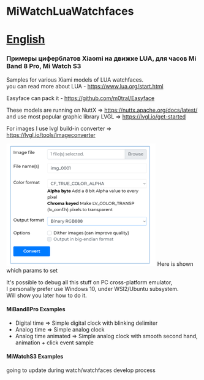 # MiWatchLuaWatchfaces

# [English](README.md)

### Примеры циферблатов Xiaomi на движке LUA, для часов Mi Band 8 Pro, Mi Watch S3

Samples for various Xiami models of LUA watchfaces.  
you can read more about LUA - https://www.lua.org/start.html  

Easyface can pack it - https://github.com/m0tral/Easyface  

These models are running on NuttX => https://nuttx.apache.org/docs/latest/   
and use most popular graphic library LVGL => https://lvgl.io/get-started

For images I use lvgl build-in converter => https://lvgl.io/tools/imageconverter  
  
<img src="img/lvgl_conv_settings.png"/>   
Here is shown which params to set   
   
It's possible to debug all this stuff on PC cross-platform emulator,   
I personally prefer use Windows 10, under WSl2/Ubuntu subsystem.   
Will show you later how to do it.   

#### MiBand8Pro Examples
 - Digital time => Simple digital clock with blinking delimiter
 - Analog time  => Simple analog clock
 - Analog time animated  => Simple analog clock with smooth second hand, animation + click event sample

#### MiWatchS3 Examples

going to update during watch/watchfaces develop process  

